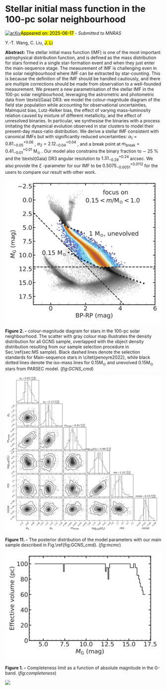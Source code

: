 <div class="macros" style="visibility:hidden;">
$\newcommand{\ensuremath}{}$
$\newcommand{\xspace}{}$
$\newcommand{\object}[1]{\texttt{#1}}$
$\newcommand{\farcs}{{.}''}$
$\newcommand{\farcm}{{.}'}$
$\newcommand{\arcsec}{''}$
$\newcommand{\arcmin}{'}$
$\newcommand{\ion}[2]{#1#2}$
$\newcommand{\textsc}[1]{\textrm{#1}}$
$\newcommand{\hl}[1]{\textrm{#1}}$
$\newcommand{\footnote}[1]{}$
$\newcommand{\citeg}[1]{\citep[e.g.,][]{#1}}$
$\newcommand{\tabincell}[2]{\begin{tabular}{@ #1@ }#2\end{tabular}}$
$\newcommand{\indentpar}[1]{\noindent\hangindent=2em\hangafter=1 #1}$
$\newcommand{\arraystretch}{1.25}$
$\newcommand{\arraystretch}{1.4}$
$\newcommand{\thebibliography}{\DeclareRobustCommand{\VAN}[3]{##3}\VANthebibliography}$</div>



<div id="title">

# Stellar initial mass function in the 100-pc solar neighbourhood

</div>
<div id="comments">

[![arXiv](https://img.shields.io/badge/arXiv-2506.12987-b31b1b.svg)](https://arxiv.org/abs/2506.12987)<mark>Appeared on: 2025-06-17</mark> -  _Submitted to MNRAS_

</div>
<div id="authors">

Y.-T. Wang, C. Liu, <mark>J. Li</mark>

</div>
<div id="abstract">

**Abstract:** The stellar initial mass function (IMF) is one of the most important astrophysical distribution function, and is defined as the mass distribution for stars formed in a single star-formation event and when they just enter the main-sequence stage. The measurement of IMF is challenging even in the solar neighbourhood where IMF can be extracted by star-counting. This is because the definition of the IMF should be handled cautiously, and there are multiple corrections should be made from observation to a well-founded measurement. We present a new parametrisation of the stellar IMF in the 100-pc solar neighbourhood, leveraging the astrometric and photometric data from \textsl{Gaia} DR3: we model the colour-magnitude diagram of the field star population while accounting for observational uncertainties, Malmquist bias, Lutz-Kelker bias, the effect of varying mass-luminosity relation caused by mixture of different metallicity, and the effect of unresolved binaries. In particular, we synthesise the binaries with a process imitating the dynamical evolution observed in star clusters to model their present-day mass-ratio distribution. We derive a stellar IMF consistent with canonical IMFs but with significantly reduced uncertainties: $\alpha_1=0.81^{+0.06}_{-0.05}$ , $\alpha_2=2.12^{+0.04}_{-0.04}$ , and a break point at $m_{\mathrm{break}}=0.41^{+0.01}_{-0.01}$ $\mathrm{M_{\odot}}$ . Our model also constrains the binary fraction to $\sim$ 25 \% and the \textsl{Gaia} DR3 angular resolution to $1.31^{+0.24}_{-0.29}$ arcsec. We also provide the $\xi$ -parameter for our IMF to be $0.5075_{-0.0051}^{+0.0112}$ for the users to compare our result with other work.

</div>

<div id="div_fig1">

<img src="tmp_2506.12987/./Fig/GCNS_cmd.png" alt="Fig2" width="100%"/>

**Figure 2. -** colour-magnitude diagram for stars in the 100-pc solar neighbourhood. The scatter with gray colour map illustrates the density distribution for all GCNS sample, overlapped with the object density distribution resulting from our sample selection procedure in Sec.\ref{sec:MS sample}. Black dashed lines denote the selection standards for Main-sequence stars in \citet{penoyre2022}, while black dotted lines denote the iso-mass lines for $0.15 \mathrm{M_{\odot}}$ and unevolved $0.15 \mathrm{M_{\odot}}$ stars from PARSEC model. (*fig:GCNS_cmd*)

</div>
<div id="div_fig2">

<img src="tmp_2506.12987/./Fig/emcee_corner_lamost_mdf_nuting.png" alt="Fig11" width="100%"/>

**Figure 11. -** The posterior distribution of the model parameters with our main sample described in Fig.\ref{fig:GCNS_cmd}. (*fig:mcmc*)

</div>
<div id="div_fig3">

<img src="tmp_2506.12987/./Fig/Completeness_exp.png" alt="Fig1" width="100%"/>

**Figure 1. -** Completeness limit as a function of absolute magnitude in the G-band. (*fig:completeness*)

</div><div id="qrcode"><img src=https://api.qrserver.com/v1/create-qr-code/?size=100x100&data="https://arxiv.org/abs/2506.12987"></div>